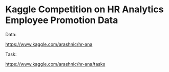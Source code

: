 # Kaggle Competition on HR Analytics Employee Promotion Data

Data:

https://www.kaggle.com/arashnic/hr-ana

Task:

https://www.kaggle.com/arashnic/hr-ana/tasks
